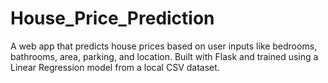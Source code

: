 # House_Price_Prediction
A web app that predicts house prices based on user inputs like bedrooms, bathrooms, area, parking, and location. Built with Flask and trained using a Linear Regression model from a local CSV dataset.
